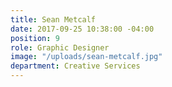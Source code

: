 ```yaml
---
title: Sean Metcalf
date: 2017-09-25 10:38:00 -04:00
position: 9
role: Graphic Designer
image: "/uploads/sean-metcalf.jpg"
department: Creative Services
---
```

